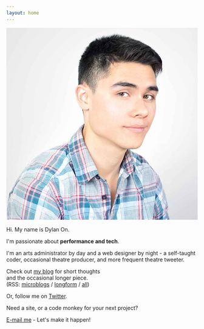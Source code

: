 ```yaml
---
layout: home
---
```


<div class="row">
	<div class="col-sm-4 position-relative">
		<img class="headshot" src="assets/dylan_on_headshot.jpg" />
	</div>
	<div class="col-sm-8">
		<p class="h1 mynameis">Hi. My name is <span class="text-accent">Dylan On</span>.</p>
		<div class="panel text-center">
			<div class="subpanel">
				<p class="home-lead-text">I'm passionate about <strong>performance and tech</strong>.</p>
			</div>
			<p>
			I'm an arts administrator by day and
			a web designer by night - a self-taught coder, occasional theatre producer,
			and more frequent theatre tweeter.
			</p>
		</div>
	</div>
</div>

<div class="row">
	<div class="col-sm-8 col-sm-push-4 text-center text-lowercase">
		<div class="home-links">
			<p>Check out <a href="{{ site.baseurl }}{% link blog.md %}">my blog</a> for short thoughts<br> 
			and the occasional longer piece.<br>
			(RSS: <a href="#">microblogs</a> / <a href="#">longform</a> / <a href="#">all</a>)</p>
			<p>Or, follow me on <a href="https://twitter.com/dylanon">Twitter</a>.</p>
		</div>
	</div>
	<div class="col-sm-4 col-sm-pull-8">
		<div class="panel text-center">
			<p>Need a site, or a code monkey for your next project?</p>
			<div class="subpanel">
				<p><a href="mailto:hey@dylanon.com">E-mail me</a> - Let's make it happen!</p>
			</div>
		</div>
	</div>
</div>